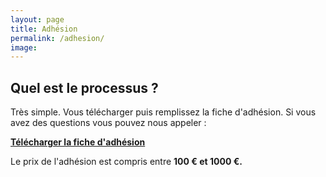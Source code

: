 ```yaml
---
layout: page
title: Adhésion
permalink: /adhesion/
image:
---
```


## Quel est le processus ?

Très simple.
Vous télécharger puis remplissez la fiche d'adhésion. Si vous avez des questions vous pouvez nous appeler :

 [**Télécharger la fiche d'adhésion**](https://res.cloudinary.com/julienmottet/image/upload/v1559370042/bulletin-adhesion_AgroClub.pdf)

Le prix de l'adhésion est compris entre **100 € et 1000 €.**
